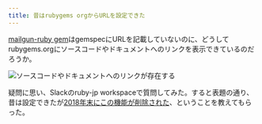 ```yaml
---
title: 昔はrubygems orgからURLを設定できた
---
```

[mailgun-ruby gem](https://rubygems.org/gems/mailgun-ruby)はgemspecにURLを記載していないのに、どうしてrubygems.orgにソースコードやドキュメントへのリンクを表示できているのだろうか。

![](https://lh4.googleusercontent.com/rNmJPyuQDxcQIb4E1nxgrFtHq_wCgJR20W_j-nkSay7NaaCJeGtIa4TJ3oVJeYIJxjK-D1Yeiv6z9fdisdgHkoTHqhVeMKgkLDUCVokkYxg-i1pm_0eh5TIpB4kIKuzLCduMaBIFY4yaQkuCmXX6zrry-RFQQXlWsn_8W3qp-IOkuNizGWk9l7ErHhJV "ソースコードやドキュメントへのリンクが存在する")

疑問に思い、Slackのruby-jp workspaceで質問してみた。すると表題の通り、昔は設定できたが[2018年末にこの機能が削除された](https://github.com/rubygems/rubygems.org/pull/1815)、ということを教えてもらった。
